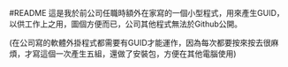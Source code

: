#README
這是我於前公司任職時額外在家寫的一個小型程式，用來產生GUID，以供工作上之用，圖個方便而已，公司其他程式無法於Github公開。

(在公司寫的軟體外掛程式都需要有GUID才能運作，因為每次都要按來按去很麻煩，才寫這個一次產生五組，還做了安裝包，方便在其他電腦使用)
